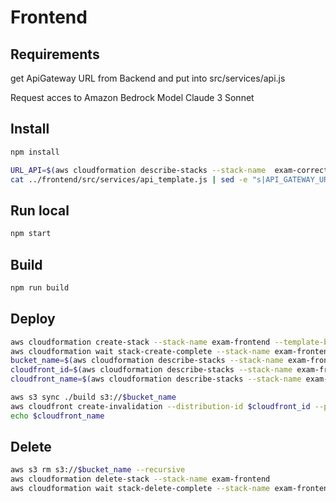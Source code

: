 # Frontend

## Requirements

get ApiGateway URL from Backend and put into src/services/api.js

Request acces to Amazon Bedrock Model Claude 3 Sonnet

## Install

```bash
npm install

URL_API=$(aws cloudformation describe-stacks --stack-name  exam-correction --query "Stacks[0].Outputs[?OutputKey=='ExamsApi'].OutputValue" --output text)
cat ../frontend/src/services/api_template.js | sed -e "s|API_GATEWAY_URL|$URL_API|" > ../frontend/src/services/api.js
```

## Run local

```bash
npm start
```

## Build

```bash
npm run build
```

## Deploy

```bash
aws cloudformation create-stack --stack-name exam-frontend --template-body file://template.yaml
aws cloudformation wait stack-create-complete --stack-name exam-frontend
bucket_name=$(aws cloudformation describe-stacks --stack-name exam-frontend --query 'Stacks[0].Outputs[?OutputKey==`BucketName`].OutputValue' --output text)
cloudfront_id=$(aws cloudformation describe-stacks --stack-name exam-frontend --query 'Stacks[0].Outputs[?OutputKey==`CFDistributionID`].OutputValue' --output text)
cloudfront_name=$(aws cloudformation describe-stacks --stack-name exam-frontend --query 'Stacks[0].Outputs[?OutputKey==`CFDistributionName`].OutputValue' --output text)

aws s3 sync ./build s3://$bucket_name
aws cloudfront create-invalidation --distribution-id $cloudfront_id --paths "/*"
echo $cloudfront_name
```

## Delete

```bash
aws s3 rm s3://$bucket_name --recursive
aws cloudformation delete-stack --stack-name exam-frontend
aws cloudformation wait stack-delete-complete --stack-name exam-frontend
```
